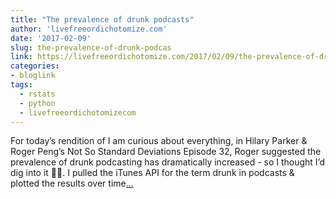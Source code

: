 ```yaml
---
title: "The prevalence of drunk podcasts"
author: 'livefreeordichotomize.com'
date: '2017-02-09'
slug: the-prevalence-of-drunk-podcas
link: https://livefreeordichotomize.com/2017/02/09/the-prevalence-of-drunk-podcasts/
categories:
- bloglink
tags:
  - rstats
  - python
  - livefreeordichotomizecom
---
```


For today’s rendition of I am curious about everything, in Hilary Parker & Roger Peng’s Not So Standard Deviations Episode 32, Roger suggested the prevalence of drunk podcasting has dramatically increased - so I thought I’d dig into it 🚧👷. I pulled the iTunes API for the term drunk in podcasts & plotted the results over time[... <i class="fas fa-external-link-alt"></i>](https://livefreeordichotomize.com/2017/02/09/the-prevalence-of-drunk-podcasts/)

